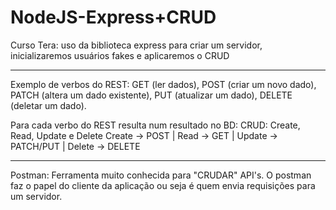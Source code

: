 # NodeJS-Express+CRUD
 Curso Tera: uso da biblioteca express para criar um servidor, inicializaremos usuários fakes e aplicaremos o CRUD

_____

Exemplo de verbos do REST:
GET (ler dados), POST (criar um novo dado), PATCH (altera um dado existente), PUT (atualizar um dado), DELETE (deletar um dado).

Para cada verbo do REST resulta num resultado no BD: 
CRUD: Create, Read, Update e Delete
Create -> POST | Read -> GET | Update -> PATCH/PUT | Delete -> DELETE

_____

Postman:
Ferramenta muito conhecida para "CRUDAR" API's.
O postman faz o papel do cliente da aplicação ou seja é quem envia requisições para um servidor.